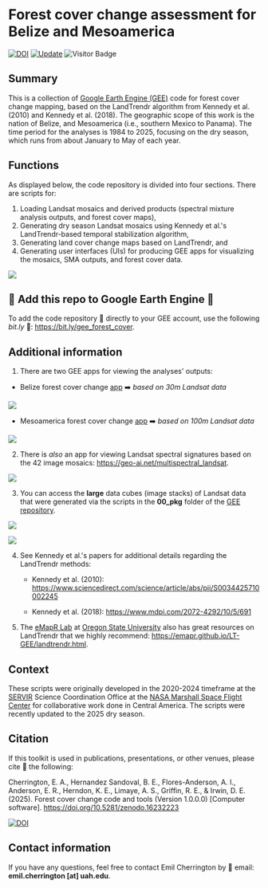 # Forest cover change assessment for Belize and Mesoamerica

[![DOI](https://zenodo.org/badge/DOI/10.5281/zenodo.16232223.svg)](https://doi.org/10.5281/zenodo.16232223)
[![Update](https://img.shields.io/github/last-commit/bzgeo/forest_cover_change?label=repo%20last%20updated&style=flat-square)](https://github.com/BzGEO/forest_cover_change)
![Visitor Badge](https://visitor-badge.laobi.icu/badge?page_id=bzgeo.forest_cover_change)

## Summary
This is a collection of [Google Earth Engine (GEE)](https://code.earthengine.google.com/) code for forest cover change mapping, based on the LandTrendr algorithm from Kennedy et al. (2010) and Kennedy et al. (2018). The geographic scope of this work is the nation of Belize, and Mesoamerica (i.e., southern Mexico to Panama). The time period for the analyses is 1984 to 2025, focusing on the dry season, which runs from about January to May of each year.

## Functions

As displayed below, the code repository is divided into four sections. There are scripts for:

1. Loading Landsat mosaics and derived products (spectral mixture analysis outputs, and forest cover maps),
2. Generating dry season Landsat mosaics using Kennedy et al.'s LandTrendr-based temporal stabilization algorithm,
3. Generating land cover change maps based on LandTrendr, and
4. Generating user interfaces (UIs) for producing GEE apps for visualizing the mosaics, SMA outputs, and forest cover data.

![](https://github.com/BzGEO/forest_cover_change/blob/main/_graphics/gee_repo_structure.png)

## 📢 Add this repo to Google Earth Engine 📢
To add the code repository 💾 directly to your GEE account, use the following *bit.ly* 🔗: https://bit.ly/gee_forest_cover.

## Additional information

1. There are two GEE apps for viewing the analyses' outputs:
   
  * Belize forest cover change [app](https://bzgeo.users.earthengine.app/view/bz-forest-cover-landsat) ➡️ *based on 30m Landsat data*

![](https://github.com/BzGEO/forest_cover_change/blob/main/_graphics/app_screenshot_bz_1.png)
    
  * Mesoamerica forest cover change [app](https://bzgeo.users.earthengine.app/view/mes-fcover-landsat) ➡️ *based on 100m Landsat data*

![](https://github.com/BzGEO/forest_cover_change/blob/main/_graphics/app_screenshot_mes_2.png)

2. There is *also* an app for viewing Landsat spectral signatures based on the 42 image mosaics: https://geo-ai.net/multispectral_landsat.

![](https://github.com/BzGEO/forest_cover_change/blob/main/_graphics/app_screenshot_mes_3.png)

3. You can access the **large** data cubes (image stacks) of Landsat data that were generated via the scripts in the **00_pkg** folder of the [GEE repository](https://bit.ly/gee_forest_cover).

![](https://github.com/BzGEO/forest_cover_change/blob/main/_graphics/data_cube_bz.png)

![](https://github.com/BzGEO/forest_cover_change/blob/main/_graphics/data_cube_mes.png)

4. See Kennedy et al.'s papers for additional details regarding the LandTrendr methods:

   * Kennedy et al. (2010): https://www.sciencedirect.com/science/article/abs/pii/S0034425710002245

   * Kennedy et al. (2018): https://www.mdpi.com/2072-4292/10/5/691

5. The [eMapR Lab](https://emapr.ceoas.oregonstate.edu/) at [Oregon State University](https://oregonstate.edu/) also has great resources on LandTrendr that we highly recommend: https://emapr.github.io/LT-GEE/landtrendr.html.

## Context
These scripts were originally developed in the 2020-2024 timeframe at the [SERVIR](https://science.nasa.gov/category/missions/servir/) Science Coordination Office at the [NASA Marshall Space Flight Center](https://www.nasa.gov/marshall/) for collaborative work done in Central America. The scripts were recently updated to the 2025 dry season.

## Citation

If this toolkit is used in publications, presentations, or other venues, please cite 📝 the following:

Cherrington, E. A., Hernandez Sandoval, B. E., Flores-Anderson, A. I., Anderson, E. R., Herndon, K. E., Limaye, A. S., Griffin, R. E., & Irwin, D. E. (2025). Forest cover change code and tools (Version 1.0.0.0) [Computer software]. https://doi.org/10.5281/zenodo.16232223

[![DOI](https://zenodo.org/badge/DOI/10.5281/zenodo.16232223.svg)](https://doi.org/10.5281/zenodo.16232223)

## Contact information

If you have any questions, feel free to contact Emil Cherrington by :envelope_with_arrow: email: **emil.cherrington [at] uah.edu**.
